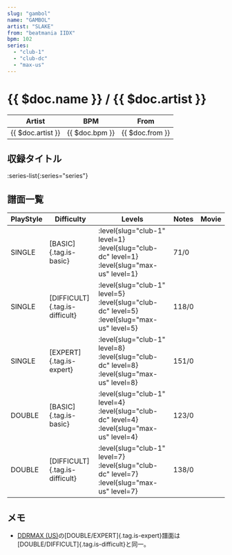 ```yaml
---
slug: "gambol"
name: "GAMBOL"
artist: "SLAKE"
from: "beatmania IIDX"
bpm: 102
series:
  - "club-1"
  - "club-dc"
  - "max-us"
---
```


# {{ $doc.name }} / {{ $doc.artist }}

|Artist|BPM|From|
|------|---|----|
|{{ $doc.artist }}|{{ $doc.bpm }}|{{ $doc.from }}|

## 収録タイトル

:series-list{:series="series"}

## 譜面一覧

|PlayStyle|Difficulty|Levels|Notes|Movie|
|---------|----------|------|-----|-----|
|SINGLE|[BASIC]{.tag.is-basic}|:level{slug="club-1" level=1} :level{slug="club-dc" level=1} :level{slug="max-us" level=1}|71/0||
|SINGLE|[DIFFICULT]{.tag.is-difficult}|:level{slug="club-1" level=5} :level{slug="club-dc" level=5} :level{slug="max-us" level=5}|118/0||
|SINGLE|[EXPERT]{.tag.is-expert}|:level{slug="club-1" level=8} :level{slug="club-dc" level=8} :level{slug="max-us" level=8}|151/0||
|DOUBLE|[BASIC]{.tag.is-basic}|:level{slug="club-1" level=4} :level{slug="club-dc" level=4} :level{slug="max-us" level=4}|123/0||
|DOUBLE|[DIFFICULT]{.tag.is-difficult}|:level{slug="club-1" level=7} :level{slug="club-dc" level=7} :level{slug="max-us" level=7}|138/0||

## メモ

- [DDRMAX (US)](/series/max-us)の[DOUBLE/EXPERT]{.tag.is-expert}譜面は[DOUBLE/DIFFICULT]{.tag.is-difficult}と同一。
